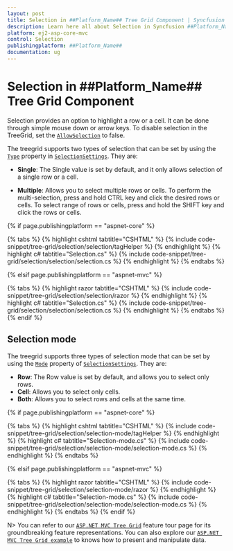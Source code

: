 ```yaml
---
layout: post
title: Selection in ##Platform_Name## Tree Grid Component | Syncfusion
description: Learn here all about Selection in Syncfusion ##Platform_Name## Tree Grid component of Syncfusion Essential JS 2 and more.
platform: ej2-asp-core-mvc
control: Selection
publishingplatform: ##Platform_Name##
documentation: ug
---
```



# Selection in ##Platform_Name## Tree Grid Component

Selection provides an option to highlight a row or a cell. It can be done through simple mouse down or arrow keys. To disable selection in the TreeGrid, set the [`AllowSelection`](https://help.syncfusion.com/cr/cref_files/aspnetcore-js2/Syncfusion.EJ2~Syncfusion.EJ2.TreeGrid.TreeGrid~AllowSelection.html) to false.

The treegrid supports two types of selection that can be set by using the [`Type`](https://help.syncfusion.com/cr/cref_files/aspnetcore-js2/aspnetcore/Syncfusion.EJ2~Syncfusion.EJ2.TreeGrid.TreeGridSelectionSettings~Type.html) property in [`SelectionSettings`](https://help.syncfusion.com/cr/cref_files/aspnetcore-js2/Syncfusion.EJ2~Syncfusion.EJ2.TreeGrid.TreeGridSelectionSettings.html). They are:

* **Single**: The Single value is set by default, and it only allows selection of a single row or a cell.

* **Multiple**: Allows you to select multiple rows or cells.
To perform the multi-selection, press and hold CTRL key and click the desired rows or cells. To select range of rows or cells, press and hold the SHIFT key and click the rows or cells.

{% if page.publishingplatform == "aspnet-core" %}

{% tabs %}
{% highlight cshtml tabtitle="CSHTML" %}
{% include code-snippet/tree-grid/selection/selection/tagHelper %}
{% endhighlight %}
{% highlight c# tabtitle="Selection.cs" %}
{% include code-snippet/tree-grid/selection/selection/selection.cs %}
{% endhighlight %}
{% endtabs %}

{% elsif page.publishingplatform == "aspnet-mvc" %}

{% tabs %}
{% highlight razor tabtitle="CSHTML" %}
{% include code-snippet/tree-grid/selection/selection/razor %}
{% endhighlight %}
{% highlight c# tabtitle="Selection.cs" %}
{% include code-snippet/tree-grid/selection/selection/selection.cs %}
{% endhighlight %}
{% endtabs %}
{% endif %}



## Selection mode

The treegrid supports three types of selection mode that can be set by using the [`Mode`](https://help.syncfusion.com/cr/cref_files/aspnetcore-js2/aspnetcore/Syncfusion.EJ2~Syncfusion.EJ2.TreeGrid.TreeGridSelectionSettings~Mode.html) property of [`SelectionSettings`](https://help.syncfusion.com/cr/cref_files/aspnetcore-js2/Syncfusion.EJ2~Syncfusion.EJ2.TreeGrid.TreeGridSelectionSettings.html). They are:

* **Row**: The Row value is set by default, and allows you to select only rows.
* **Cell**: Allows you to select only cells.
* **Both**: Allows you to select rows and cells at the same time.

{% if page.publishingplatform == "aspnet-core" %}

{% tabs %}
{% highlight cshtml tabtitle="CSHTML" %}
{% include code-snippet/tree-grid/selection/selection-mode/tagHelper %}
{% endhighlight %}
{% highlight c# tabtitle="Selection-mode.cs" %}
{% include code-snippet/tree-grid/selection/selection-mode/selection-mode.cs %}
{% endhighlight %}
{% endtabs %}

{% elsif page.publishingplatform == "aspnet-mvc" %}

{% tabs %}
{% highlight razor tabtitle="CSHTML" %}
{% include code-snippet/tree-grid/selection/selection-mode/razor %}
{% endhighlight %}
{% highlight c# tabtitle="Selection-mode.cs" %}
{% include code-snippet/tree-grid/selection/selection-mode/selection-mode.cs %}
{% endhighlight %}
{% endtabs %}
{% endif %}



N> You can refer to our [`ASP.NET MVC Tree Grid`](https://www.syncfusion.com/aspnet-mvc-ui-controls/tree-grid) feature tour page for its groundbreaking feature representations. You can also explore our [`ASP.NET MVC Tree Grid example`](https://ej2.syncfusion.com/aspnetmvc/TreeGrid/Overview#/material) to knows how to present and manipulate data.